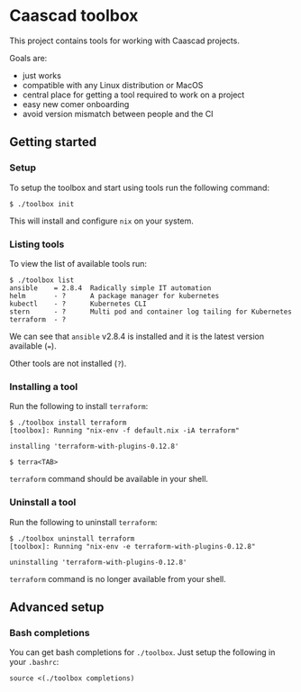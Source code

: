 # Caascad toolbox

This project contains tools for working with Caascad projects.

Goals are:

  * just works
  * compatible with any Linux distribution or MacOS
  * central place for getting a tool required to work on a project
  * easy new comer onboarding
  * avoid version mismatch between people and the CI

## Getting started

### Setup

To setup the toolbox and start using tools run the following command:

    $ ./toolbox init

This will install and configure `nix` on your system.

### Listing tools

To view the list of available tools run:

    $ ./toolbox list
    ansible    = 2.8.4  Radically simple IT automation
    helm       - ?      A package manager for kubernetes
    kubectl    - ?      Kubernetes CLI
    stern      - ?      Multi pod and container log tailing for Kubernetes
    terraform  - ?

We can see that `ansible` v2.8.4 is installed and it is the latest version available (`=`).

Other tools are not installed (`?`).

### Installing a tool

Run the following to install `terraform`:

    $ ./toolbox install terraform
    [toolbox]: Running "nix-env -f default.nix -iA terraform"

    installing 'terraform-with-plugins-0.12.8'

    $ terra<TAB>

`terraform` command should be available in your shell.

### Uninstall a tool

Run the following to uninstall `terraform`:

    $ ./toolbox uninstall terraform
    [toolbox]: Running "nix-env -e terraform-with-plugins-0.12.8"

    uninstalling 'terraform-with-plugins-0.12.8'

`terraform` command is no longer available from your shell.

## Advanced setup

### Bash completions

You can get bash completions for `./toolbox`. Just setup the following
in your `.bashrc`:

    source <(./toolbox completions)
